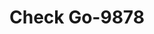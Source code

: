 ---
f_zip-code: 44905
f_state-code: OH
title: Check Go-9878
f_phone: 419-589-2444
f_city-only: Mansfield
f_address: 991 Ashland Rd Mansfield
f_location-unique-id: '9878'
slug: check-go-9878
updated-on: '2024-05-30T13:46:58.046Z'
created-on: '2024-05-30T13:36:59.803Z'
published-on: '2024-05-30T13:54:32.469Z'
f_city-state: cms/city/mansfield-oh.md
f_company: cms/company/check-go.md
f_state: cms/state/ohio.md
layout: '[payday-loan].html'
tags: payday-loan
---